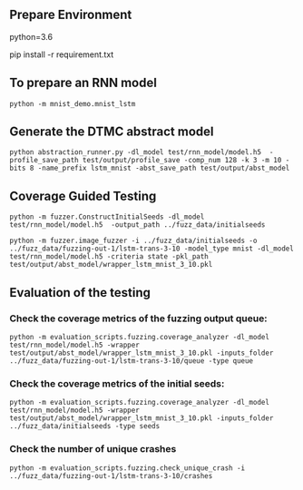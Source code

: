 

## Prepare Environment
python=3.6

pip install -r requirement.txt


## To prepare an RNN model

```shell script
python -m mnist_demo.mnist_lstm
```


## Generate the DTMC abstract model

```shell script
python abstraction_runner.py -dl_model test/rnn_model/model.h5  -profile_save_path test/output/profile_save -comp_num 128 -k 3 -m 10 -bits 8 -name_prefix lstm_mnist -abst_save_path test/output/abst_model

```


## Coverage Guided Testing

```shell script
python -m fuzzer.ConstructInitialSeeds -dl_model test/rnn_model/model.h5  -output_path ../fuzz_data/initialseeds
```

```shell script
python -m fuzzer.image_fuzzer -i ../fuzz_data/initialseeds -o ../fuzz_data/fuzzing-out-1/lstm-trans-3-10 -model_type mnist -dl_model test/rnn_model/model.h5 -criteria state -pkl_path test/output/abst_model/wrapper_lstm_mnist_3_10.pkl
```


## Evaluation of the testing

### Check the coverage metrics of the fuzzing output queue:

```shell script
python -m evaluation_scripts.fuzzing.coverage_analyzer -dl_model test/rnn_model/model.h5 -wrapper test/output/abst_model/wrapper_lstm_mnist_3_10.pkl -inputs_folder ../fuzz_data/fuzzing-out-1/lstm-trans-3-10/queue -type queue
```

### Check the coverage metrics of the initial seeds:

```shell script
python -m evaluation_scripts.fuzzing.coverage_analyzer -dl_model test/rnn_model/model.h5 -wrapper test/output/abst_model/wrapper_lstm_mnist_3_10.pkl -inputs_folder ../fuzz_data/initialseeds -type seeds
```

### Check the number of unique crashes

```shell script
python -m evaluation_scripts.fuzzing.check_unique_crash -i ../fuzz_data/fuzzing-out-1/lstm-trans-3-10/crashes
```
